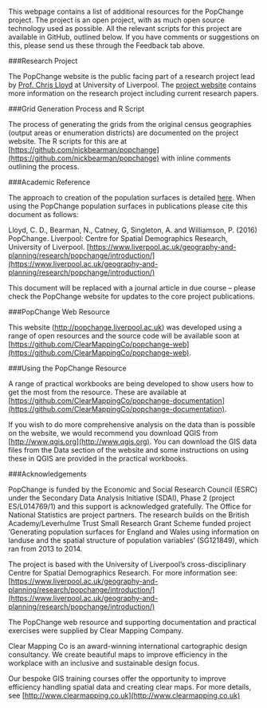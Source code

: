 <!-- compiled locally using pandoc resources.md -f markdown -t html -s -o res.html -->

This webpage contains a list of additional resources for the PopChange project. The project is an open project, with as much open source technology used as possible. All the relevant scripts for this project are available in GitHub, outlined below. If you have comments or suggestions on this, please send us these through the Feedback tab above. 

###Research Project

The PopChange website is the public facing part of a research project lead by [Prof. Chris Lloyd](https://www.liverpool.ac.uk/environmental-sciences/staff/christopher-lloyd/) at University of Liverpool. The [project website](https://www.liverpool.ac.uk/geography-and-planning/research/popchange/introduction/) contains more information on the research project including current research papers. 

###Grid Generation Process and R Script

The process of generating the grids from the original census geographies (output areas or enumeration districts) are documented on the project website. The R scripts for this are at [https://github.com/nickbearman/popchange](https://github.com/nickbearman/popchange) with inline comments outlining the process. 

###Academic Reference

The approach to creation of the population surfaces is detailed [here](https://www.liverpool.ac.uk/media/livacuk/schoolofenvironmentalsciences/geography/research/popchange/PopulationSurfaces.pdf). When using the PopChange population surfaces in publications please cite this document as follows:  

Lloyd, C. D., Bearman, N., Catney, G, Singleton, A. and Williamson, P. (2016) PopChange. Liverpool: Centre for Spatial Demographics Research, University of Liverpool. [https://www.liverpool.ac.uk/geography-and-planning/research/popchange/introduction/](https://www.liverpool.ac.uk/geography-and-planning/research/popchange/introduction/)  

This document will be replaced with a journal article in due course – please check the PopChange website for updates to the core project publications.

###PopChange Web Resource

This website (http://popchange.liverpool.ac.uk) was developed using a range of open resources and the source code will be available soon at [https://github.com/ClearMappingCo/popchange-web](https://github.com/ClearMappingCo/popchange-web). 

###Using the PopChange Resource

A range of practical workbooks are being developed to show users how to get the most from the resource. These are available at [https://github.com/ClearMappingCo/popchange-documentation](https://github.com/ClearMappingCo/popchange-documentation). 

If you wish to do more comprehensive analysis on the data than is possible on the website, we would recommend you download QGIS from [http://www.qgis.org](http://www.qgis.org). You can download the GIS data files from the Data section of the website and some instructions on using these in QGIS are provided in the practical workbooks. 

###Acknowledgements

PopChange is funded by the Economic and Social Research Council (ESRC) under the Secondary Data Analysis Initiative (SDAI), Phase 2 (project ES/L014769/1) and this support is acknowledged gratefully. The Office for National Statistics are project partners. The research builds on the British Academy/Leverhulme Trust Small Research Grant Scheme funded project ‘Generating population surfaces for England and Wales using information on landuse and the spatial structure of population variables’ (SG121849), which ran from 2013 to 2014. 

The project is based with the University of Liverpool’s cross-disciplinary Centre for Spatial Demographics Research. For more information see: [https://www.liverpool.ac.uk/geography-and-planning/research/popchange/introduction/](https://www.liverpool.ac.uk/geography-and-planning/research/popchange/introduction/)

The PopChange web resource and supporting documentation and practical exercises were supplied by Clear Mapping Company. 

Clear Mapping Co is an award-winning international cartographic design consultancy. We create beautiful maps to improve efficiency in the workplace with an inclusive and sustainable design focus. 

Our bespoke GIS training courses offer the opportunity to improve efficiency handling spatial data and creating clear maps. For more details, see [http://www.clearmapping.co.uk](http://www.clearmapping.co.uk)
